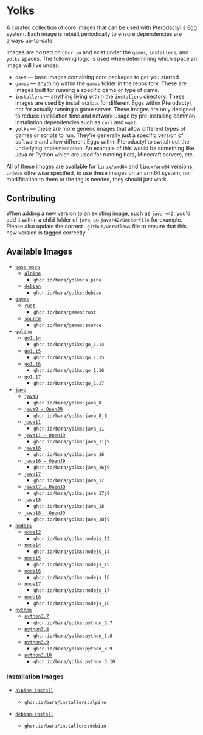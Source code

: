# Yolks

A curated collection of core images that can be used with Pterodactyl's Egg system. Each image is rebuilt
periodically to ensure dependencies are always up-to-date.

Images are hosted on `ghcr.io` and exist under the `games`, `installers`, and `yolks` spaces. The following logic
is used when determining which space an image will live under:

* `oses` — base images containing core packages to get you started.
* `games` — anything within the `games` folder in the repository. These are images built for running a specific game
or type of game.
* `installers` — anything living within the `installers` directory. These images are used by install scripts for different
Eggs within Pterodactyl, not for actually running a game server. These images are only designed to reduce installation time
and network usage by pre-installing common installation dependencies such as `curl` and `wget`.
* `yolks` — these are more generic images that allow different types of games or scripts to run. They're generally just
a specific version of software and allow different Eggs within Pterodactyl to switch out the underlying implementation. An
example of this would be something like Java or Python which are used for running bots, Minecraft servers, etc.

All of these images are available for `linux/amd64` and `linux/arm64` versions, unless otherwise specified, to use
these images on an arm64 system, no modification to them or the tag is needed, they should just work.

## Contributing

When adding a new version to an existing image, such as `java v42`, you'd add it within a child folder of `java`, so
`java/42/Dockerfile` for example. Please also update the correct `.github/workflows` file to ensure that this new version
is tagged correctly.

## Available Images

* [`base oses`](https://github.com/bara/yolks/tree/master/oses)
  * [`alpine`](https://github.com/bara/yolks/tree/master/oses/alpine)
    * `ghcr.io/bara/yolks:alpine`
  * [`debian`](https://github.com/bara/yolks/tree/master/oses/debian)
    * `ghcr.io/bara/yolks:debian`
* [`games`](https://github.com/bara/yolks/tree/master/games)
  * [`rust`](https://github.com/bara/yolks/tree/master/games/rust)
    * `ghcr.io/bara/games:rust`
  * [`source`](https://github.com/bara/yolks/tree/master/games/source)
    * `ghcr.io/bara/games:source`
* [`golang`](https://github.com/bara/yolks/tree/master/go)
  * [`go1.14`](https://github.com/bara/yolks/tree/master/go/1.14)
    * `ghcr.io/bara/yolks:go_1.14`
  * [`go1.15`](https://github.com/bara/yolks/tree/master/go/1.15)
    * `ghcr.io/bara/yolks:go_1.15`
  * [`go1.16`](https://github.com/bara/yolks/tree/master/go/1.16)
    * `ghcr.io/bara/yolks:go_1.16`
  * [`go1.17`](https://github.com/bara/yolks/tree/master/go/1.17)
    * `ghcr.io/bara/yolks:go_1.17`
* [`java`](https://github.com/bara/yolks/tree/master/java)
  * [`java8`](https://github.com/bara/yolks/tree/master/java/8)
    * `ghcr.io/bara/yolks:java_8`
  * [`java8 - OpenJ9`](https://github.com/bara/yolks/tree/master/java/8j9)
    * `ghcr.io/bara/yolks:java_8j9`
  * [`java11`](https://github.com/bara/yolks/tree/master/java/11)
    * `ghcr.io/bara/yolks:java_11`
  * [`java11 - OpenJ9`](https://github.com/bara/yolks/tree/master/java/11j9)
    * `ghcr.io/bara/yolks:java_11j9`
  * [`java16`](https://github.com/bara/yolks/tree/master/java/16)
    * `ghcr.io/bara/yolks:java_16`
  * [`java16 - OpenJ9`](https://github.com/bara/yolks/tree/master/java/16j9)
    * `ghcr.io/bara/yolks:java_16j9`
  * [`java17`](https://github.com/bara/yolks/tree/master/java/17)
    * `ghcr.io/bara/yolks:java_17`
  * [`java17 - OpenJ9`](https://github.com/bara/yolks/tree/master/java/17j9)
    * `ghcr.io/bara/yolks:java_17j9`
  * [`java18`](https://github.com/bara/yolks/tree/master/java/18)
    * `ghcr.io/bara/yolks:java_18`
  * [`java18 - OpenJ9`](https://github.com/bara/yolks/tree/master/java/18j9)
    * `ghcr.io/bara/yolks:java_18j9`
* [`nodejs`](https://github.com/bara/yolks/tree/master/nodejs)
  * [`node12`](https://github.com/bara/yolks/tree/master/nodejs/12)
    * `ghcr.io/bara/yolks:nodejs_12`
  * [`node14`](https://github.com/bara/yolks/tree/master/nodejs/14)
    * `ghcr.io/bara/yolks:nodejs_14`
  * [`node15`](https://github.com/bara/yolks/tree/master/nodejs/15)
    * `ghcr.io/bara/yolks:nodejs_15`
  * [`node16`](https://github.com/bara/yolks/tree/master/nodejs/16)
    * `ghcr.io/bara/yolks:nodejs_16`
  * [`node17`](https://github.com/bara/yolks/tree/master/nodejs/17)
    * `ghcr.io/bara/yolks:nodejs_17`
  * [`node18`](https://github.com/bara/yolks/tree/master/nodejs/18)
    * `ghcr.io/bara/yolks:nodejs_18`
* [`python`](https://github.com/bara/yolks/tree/master/python)
  * [`python3.7`](https://github.com/bara/yolks/tree/master/python/3.7)
    * `ghcr.io/bara/yolks:python_3.7`
  * [`python3.8`](https://github.com/bara/yolks/tree/master/python/3.8)
    * `ghcr.io/bara/yolks:python_3.8`
  * [`python3.9`](https://github.com/bara/yolks/tree/master/python/3.9)
    * `ghcr.io/bara/yolks:python_3.9`
  * [`python3.10`](https://github.com/bara/yolks/tree/master/python/3.10)
    * `ghcr.io/bara/yolks:python_3.10`

### Installation Images

* [`alpine-install`](https://github.com/bara/yolks/tree/master/installers/alpine)
  * `ghcr.io/bara/installers:alpine`

* [`debian-install`](https://github.com/bara/yolks/tree/master/installers/debian)
  * `ghcr.io/bara/installers:debian`
